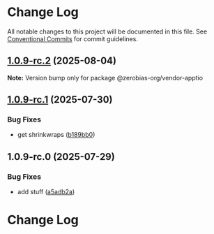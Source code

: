 # Change Log

All notable changes to this project will be documented in this file.
See [Conventional Commits](https://conventionalcommits.org) for commit guidelines.

## [1.0.9-rc.2](https://github.com/zerobias-org/vendor/compare/@zerobias-org/vendor-apptio@1.0.9-rc.1...@zerobias-org/vendor-apptio@1.0.9-rc.2) (2025-08-04)

**Note:** Version bump only for package @zerobias-org/vendor-apptio





## [1.0.9-rc.1](https://github.com/zerobias-org/vendor/compare/@zerobias-org/vendor-apptio@1.0.9-rc.0...@zerobias-org/vendor-apptio@1.0.9-rc.1) (2025-07-30)


### Bug Fixes

* get shrinkwraps ([b189bb0](https://github.com/zerobias-org/vendor/commit/b189bb0cf53ad66427530ccc0eab7824527942d3))





## 1.0.9-rc.0 (2025-07-29)


### Bug Fixes

* add stuff ([a5adb2a](https://github.com/zerobias-org/vendor/commit/a5adb2aecd0670c42e9077affecb6a047bf30fc6))





# Change Log
